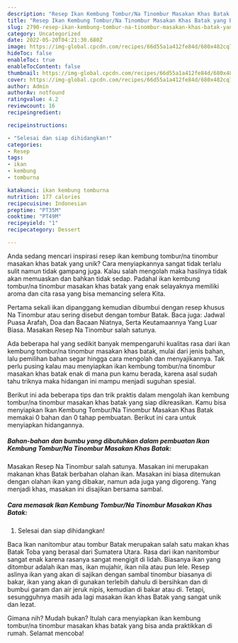 ```yaml
---
description: "Resep Ikan Kembung Tombur/Na Tinombur Masakan Khas Batak yang Bisa Manjain Lidah"
title: "Resep Ikan Kembung Tombur/Na Tinombur Masakan Khas Batak yang Bisa Manjain Lidah"
slug: 2790-resep-ikan-kembung-tombur-na-tinombur-masakan-khas-batak-yang-bisa-manjain-lidah
category: Uncategorized
date: 2022-05-20T04:21:30.680Z
image: https://img-global.cpcdn.com/recipes/66d55a1a412fe84d/680x482cq70/ikan-kembung-tomburna-tinombur-masakan-khas-batak-foto-resep-utama.jpg
hideToc: false
enableToc: true
enableTocContent: false
thumbnail: https://img-global.cpcdn.com/recipes/66d55a1a412fe84d/680x482cq70/ikan-kembung-tomburna-tinombur-masakan-khas-batak-foto-resep-utama.jpg
cover: https://img-global.cpcdn.com/recipes/66d55a1a412fe84d/680x482cq70/ikan-kembung-tomburna-tinombur-masakan-khas-batak-foto-resep-utama.jpg
author: Admin
authorAv: notfound
ratingvalue: 4.2
reviewcount: 16
recipeingredient:

recipeinstructions:

- "Selesai dan siap dihidangkan!"
categories:
- Resep
tags:
- ikan
- kembung
- tomburna

katakunci: ikan kembung tomburna 
nutrition: 177 calories
recipecuisine: Indonesian
preptime: "PT35M"
cooktime: "PT49M"
recipeyield: "1"
recipecategory: Dessert

---
```





Anda sedang mencari inspirasi resep ikan kembung tombur/na tinombur masakan khas batak yang unik? Cara menyiapkannya sangat tidak terlalu sulit namun tidak gampang juga. Kalau salah mengolah maka hasilnya tidak akan memuaskan dan bahkan tidak sedap. Padahal ikan kembung tombur/na tinombur masakan khas batak yang enak selayaknya memiliki aroma dan cita rasa yang bisa memancing selera Kita.





Pertama sekali ikan dipanggang kemudian dibumbui dengan resep khusus Na Tinombur atau sering disebut dengan tombur Batak. Baca juga: Jadwal Puasa Arafah, Doa dan Bacaan Niatnya, Serta Keutamaannya Yang Luar Biasa. Masakan Resep Na Tinombur salah satunya.

Ada beberapa hal yang sedikit banyak mempengaruhi kualitas rasa dari ikan kembung tombur/na tinombur masakan khas batak, mulai dari jenis bahan, lalu pemilihan bahan segar hingga cara mengolah dan menyajikannya. Tak perlu pusing kalau mau menyiapkan ikan kembung tombur/na tinombur masakan khas batak enak di mana pun kamu berada, karena asal sudah tahu triknya maka hidangan ini mampu menjadi suguhan spesial.






Berikut ini ada beberapa tips dan trik praktis dalam mengolah ikan kembung tombur/na tinombur masakan khas batak yang siap dikreasikan. Kamu bisa menyiapkan Ikan Kembung Tombur/Na Tinombur Masakan Khas Batak memakai 0 bahan dan 0 tahap pembuatan. Berikut ini cara untuk menyiapkan hidangannya.

<!--inarticleads1-->

##### Bahan-bahan dan bumbu yang dibutuhkan dalam pembuatan Ikan Kembung Tombur/Na Tinombur Masakan Khas Batak:



Masakan Resep Na Tinombur salah satunya. Masakan ini merupakan makanan khas Batak berbahan olahan ikan. Masakan ini biasa ditemukan dengan olahan ikan yang dibakar, namun ada juga yang digoreng. Yang menjadi khas, masakan ini disajikan bersama sambal. 

<!--inarticleads2-->

##### Cara memasak Ikan Kembung Tombur/Na Tinombur Masakan Khas Batak:


1. Selesai dan siap dihidangkan!

Baca Ikan nanitombur atau tombur Batak merupakan salah satu makan khas Batak Toba yang berasal dari Sumatera Utara. Rasa dari ikan nanitombur sangat enak karena rasanya sangat mengigit di lidah. Biasanya ikan yang ditombur adalah ikan mas, ikan mujahir, ikan nila atau pun lele. Resep aslinya ikan yang akan di sajikan dengan sambal tinombur biasanya di bakar, ikan yang akan di gunakan terlebih dahulu di bersihkan dan di bumbui garam dan air jeruk nipis, kemudian di bakar atau di. Tetapi, sesungguhnya masih ada lagi masakan ikan khas Batak yang sangat unik dan lezat. 

Gimana nih? Mudah bukan? Itulah cara menyiapkan ikan kembung tombur/na tinombur masakan khas batak yang bisa anda praktikkan di rumah. Selamat mencoba!

